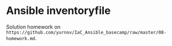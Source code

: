 # Ansible inventoryfile 

Solution homework on `https://github.com/yurnov/IaC_Ansible_basecamp/raw/master/08-homework.md`.
